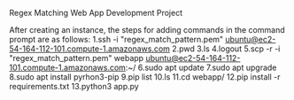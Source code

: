  Regex Matching Web App Development Project

 After creating an instance, the steps for adding commands in the command prompt are as follows:
    1.ssh -i "regex_match_pattern.pem" ubuntu@ec2-54-164-112-101.compute-1.amazonaws.com
    2.pwd
    3.ls
    4.logout
    5.scp -r -i "regex_match_pattern.pem" webapp ubuntu@ec2-54-164-112-101.compute-1.amazonaws.com:~/
    6.sudo apt update
    7.sudo apt upgrade
    8.sudo apt install pyrhon3-pip
    9.pip list
    10.ls
    11.cd webapp/
    12.pip install -r requirements.txt
    13.python3 app.py
